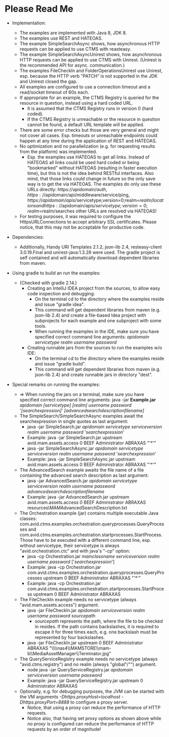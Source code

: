 # Please Read Me #
* Implementation:
    * The examples are implemented with Java 8, JDK 8.
    * The examples use REST and HATEOAS.
    * The example SimpleSearchAsync shows, how asynchronous HTTP requests can be applied to use CTMS with reasteasy.
    * The example SimpleSearchAsyncUnirest shows, how asynchronous HTTP requests can be applied to use CTMS with Unirest. (Unirest is the recommended API for async. communication.)
    * The examples FileCheckIn and FolderOperationsUnirest use Unirest, esp. because the HTTP verb "PATCH" is not supported in the JDK and Unirest closed the gap.
    * All examples are configured to use a connection timeout and a read/socket timeout of 60s each.
    * If appropriate for an example, the CTMS Registry is queried for the resource in question, instead using a hard coded URL.
        * It is assumed that the CTMS Registry runs in version 0 (hard coded).
        * If the CTMS Registry is unreachable or the resource in question cannot be found, a default URL template will be applied.
    * There are some error checks but those are very general and might not cover all cases. Esp. timeouts or unreachable endpoints could happen at any time during the application of REST and HATEOAS.
    * No optimization and no parallelization (e.g. for requesting results from the platform) was implemented.
        * Esp. the examples use HATEOAS to get all links. Instead of HATEOAS all links could be used hard coded or being "bookmarked" without HATEOAS (resulting in faster execution time), but this is not the idea behind RESTful interfaces. Also mind, that those links could change in future so the only save way is to get the via HATEOAS. The examples do only use these URLs directly: https://$apidomain/auth, https://$apidomain/api/middleware/service/ping, https://$apidomain/apis/$servicetype;version=0;realm=$realm/locations and https://$apidomain/apis/$servicetype;version=0;realm=$realm/searches other URLs are resolved via HATEOAS!
    * For testing purposes, it was required to configure the HttpsURLConnections to accept arbitrary SSL certificates. Please notice, that this may not be acceptable for productive code.

* Dependencies:
    * Additionally, Handy URI Templates 2.1.2, json-lib 2.4, resteasy-client 3.0.19.Final and unirest-java:1.3.28 were used. The gradle project is self contained and will automatically download dependent libraries from maven.

* Using gradle to build an run the examples:
    * (Checked with gradle 2.14.)
        * Creating an IntelliJ IDEA project from the sources, to allow easy code inspection and debugging:
            * On the terminal cd to the directory where the examples reside and issue "gradle idea".
            * This command will get dependent libraries from maven (e.g. json-lib 2.4) and create a file-based Idea project with subprojects for each example and one subproject with some tools.
            * When running the examples in the IDE, make sure you have specified correct command line arguments: _apidomain_ _servicetype_ _realm_ _username_ _password_
        * Creating runnable jars from the sources to run the examples w/o IDE:
            * On the terminal cd to the directory where the examples reside and issue "gradle build".
            * This command will get dependent libraries from maven (e.g. json-lib 2.4) and create runnable jars in directory "dest".

* Special remarks on running the examples:
    * => When running the jars on a terminal, make sure you have specified correct command line arguments: java -jar __Example.jar__ _apidomain_ _[servicetype]_ _[realm]_ _username_ _password_ '_[searchexpression]_' _[advancedsearchdescriptionfilename]_
    * The SimpleSearch/SimpleSearchAsync examples await the searchexpression in single quotes as last argument:
        * java -jar SimpleSearch.jar _apidomain_ _servicetype_ _serviceversion_ _realm_ _username_ _password_ '_searchexpression_'
        * Example: java -jar SimpleSearch.jar upstream avid.mam.assets.access 0 BEEF Administrator ABRAXAS "'*'"
        * java -jar SimpleSearchAsync.jar _apidomain_ _servicetype_ _serviceversion_ _realm_ _username_ _password_ '_searchexpression_'
        * Example: java -jar SimpleSearchAsync.jar upstream avid.mam.assets.access 0 BEEF Administrator ABRAXAS "'*'"
    * The AdvancedSearch example awaits the file name of a file containing the advanced search description as last argument:
        * java -jar AdvancedSearch.jar _apidomain_ _servicetype_ _serviceversion_ _realm_ _username_ _password_ _advancedsearchdescriptionfilename_
        * Example: java -jar AdvancedSearch.jar upstream avid.mam.assets.access 0 BEEF Administrator ABRAXAS resources\MAMAdvancedSearchDescription.txt
    * The Orchestration example (jar) contains multiple executable Java classes: com.avid.ctms.examples.orchestration.queryprocesses.QueryProcesses and com.avid.ctms.examples.orchestration.startprocesses.StartProcess. Those have to be executed with a different command line, esp. without servicetype, their servicetype is always "avid.orchestration.ctc" and with java's "-cp" option:
        * java -cp Orchestration.jar _mainclassname_ _serviceversion_ _realm_ _username_ _password_ ['_searchexpression_']
        * Example: java -cp Orchestration.jar com.avid.ctms.examples.orchestration.queryprocesses.QueryProcesses upstream 0 BEEF Administrator ABRAXAS "'*'"
        * Example: java -cp Orchestration.jar com.avid.ctms.examples.orchestration.startprocesses.StartProcess upstream 0 BEEF Administrator ABRAXAS
    * The FileCheckIn example needs no servicetype (always "avid.mam.assets.access") argument.
        * java -jar FileCheckIn.jar _apidomain_ _serviceversion_ _realm_ _username_ _password_ _sourcepath_
            * _sourcepath_ represents the path, where the file to be checked in resides. If the path contains backslashes, it is required to escape it for three times each, e.g. one backslash must be represented by four backslashes.
        * java -jar FileCheckIn.jar upstream 0 BEEF Administrator ABRAXAS "\\\\\\\\nas4\\\\MAMSTORE\\\\mam-b\\\\MediaAssetManager\\\\Terminator.jpg"
    * The QueryServiceRegistry example needs no servicetype (always "avid.ctms.registry") and no realm (always "global"/"") argument.
        * node java -jar QueryServiceRegistry.jar _apidomain_ _serviceversion_ _username_ _password_
        * Example: java -jar QueryServiceRegistry.jar upstream 0 Administrator ABRAXAS
    * Optionally, e.g. for debugging purposes, the JVM can be started with the VM arguments _-Dhttps.proxyHost=localhost -Dhttps.proxyPort=8888_ to configure a proxy server.
        * Notice, that using a proxy can reduce the performance of HTTP requests.
        * Notice also, that having set proxy options as shown above while *no proxy* is configured can reduce the performance of HTTP requests by an order of magnitude!